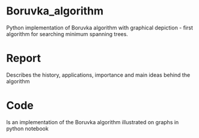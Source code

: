 # Boruvka_algorithm
Python implementation of Boruvka algorithm with graphical depiction - first algorithm for searching minimum spanning trees.

# Report
Describes the history, applications, importance and main ideas behind the algorithm

# Code
Is an implementation of the Boruvka algorithm illustrated on graphs in python notebook
